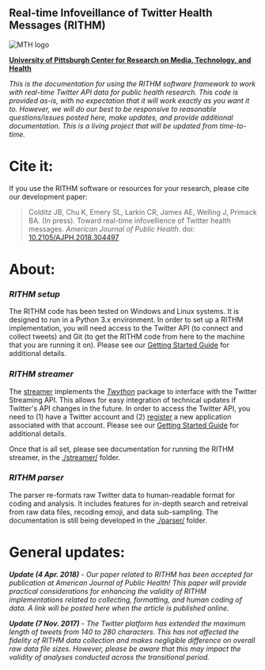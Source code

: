 ## Real-time Infoveillance of Twitter Health Messages (RITHM)
![MTH logo](http://mth.pitt.edu/sites/all/themes/pitt_cromh/img/CROMH-mark-revised.png)

__[University of Pittsburgh Center for Research on Media, Technology, and Health](http://mth.pitt.edu/)__

_This is the documentation for using the RITHM software framework to work with real-time Twitter API data for public health research. This code is provided as-is, with no expectation that it will work exactly as you want it to. However, we will do our best to be responsive to reasonable questions/issues posted here, make updates, and provide additional documentation. This is a living project that will be updated from time-to-time._

# Cite it:
If you use the RITHM software or resources for your research, please cite our development paper: 
>Colditz JB, Chu K, Emery SL, Larkin CR, James AE, Welling J, Primack BA. (In press). Toward real-time infovellience of Twitter health messages. _American Journal of Public Health_. doi: [10.2105/AJPH.2018.304497](https://doi.org/10.2105/AJPH.2018.304497)

# About:

### _RITHM setup_
The RITHM code has been tested on Windows and Linux systems. It is designed to run in a Python 3.x environment. In order to set up a RITHM implementation, you will need access to the Twitter API (to connect and collect tweets) and Git (to get the RITHM code from here to the machine that you are running it on). Please see our [Getting Started Guide](https://github.com/CRMTH/RITHM/blob/master/GetStarted.md) for additional details.

### _RITHM streamer_
The [streamer](https://github.com/CRMTH/RITHM/tree/master/streamer) implements the _[Twython](https://github.com/ryanmcgrath/twython)_ package to interface with the Twitter Streaming API. This allows for easy integration of technical updates if Twitter's API changes in the future. In order to access the Twitter API, you need to (1) have a Twitter account and (2) [register](https://apps.twitter.com/) a new application associated with that account. Please see our [Getting Started Guide](https://github.com/CRMTH/RITHM/blob/master/GetStarted.md) for additional details.

Once that is all set, please see documentation for running the RITHM streamer, in the [./streamer/](https://github.com/CRMTH/RITHM/tree/master/streamer) folder. 

### _RITHM parser_
The parser re-formats raw Twitter data to human-readable format for coding and analysis. It includes features for in-depth search and retreival from raw data files, recoding emoji, and data sub-sampling. The documentation is still being developed in the [./parser/](https://github.com/CRMTH/RITHM/tree/master/parser) folder. 


# General updates:

___Update (4 Apr. 2018)__ - Our paper related to RITHM has been accepted for publication at American Journal of Public Health! This paper will provide practical considerations for enhancing the validity of RITHM implementations related to collecting, formatting, and human coding of data. A link will be posted here when the article is published online._

___Update (7 Nov. 2017)__ - The Twitter platform has extended the maximum length of tweets from 140 to 280 characters. This has not affected the fidelity of RITHM data collection and makes negligible difference on overall raw data file sizes. However, please be aware that this may impact the validity of analyses conducted across the transitional period._
